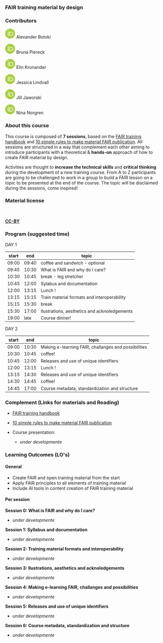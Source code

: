 ### FAIR training material by __design__

### Contributors

[![ORCID](https://raw.githubusercontent.com/vibbits/rdm-introductory-course/main/images/logos/32px-ORCID_iD.svg.png)](https://orcid.org/0000-0001-6691-4233) Alexander Botxki

[![ORCID](https://raw.githubusercontent.com/vibbits/rdm-introductory-course/main/images/logos/32px-ORCID_iD.svg.png)](https://orcid.org/0000-0001-5958-0669) Bruna Piereck

[![ORCID](https://raw.githubusercontent.com/vibbits/rdm-introductory-course/main/images/logos/32px-ORCID_iD.svg.png)](https://orcid.org/0000-0003-0280-6318) Elin Kronander

[![ORCID](https://raw.githubusercontent.com/vibbits/rdm-introductory-course/main/images/logos/32px-ORCID_iD.svg.png)](https://orcid.org/0000-0002-5042-8481) Jessica Lindvall

[![ORCID](https://raw.githubusercontent.com/vibbits/rdm-introductory-course/main/images/logos/32px-ORCID_iD.svg.png)](https://orcid.org/) Jill Jaworski

[![ORCID](https://raw.githubusercontent.com/vibbits/rdm-introductory-course/main/images/logos/32px-ORCID_iD.svg.png)](https://orcid.org/0000-0002-3823-1555) Nina Norgren

### About this course

This course is composed of **7 sessions**, based on the [FAIR training handbook](https://elixir-europe-training.github.io/ELIXIR-TrP-FAIR-training-handbook/) and [10 simple rules to make material FAIR publication](https://journals.plos.org/ploscompbiol/article?id=10.1371/journal.pcbi.1007854). All sessions are structured in a way that complement each other aiming to introduce participants with a theoretical & **hands-on** approach of how to create FAIR material by design.

Activities are thought to **increase the technical skills** and **critical thinking** during the development of a new training course. From A to Z participants are going to be challenged to work in a group to build a FAIR lesson on a topic to be presented at the end of the course. The topic will be disclaimed during the sessions, come inspired!


### Material license

<img src="https://raw.githubusercontent.com/vibbits/rdm-course-2022/main/images/logos/CC-by.png" title="" alt="" width="143">

[**CC-BY**](https://creativecommons.org/licenses/by/4.0/)

### Program (suggested time)

DAY 1

| start 	| end   	| topic   	|
|-------	|-------	|---------	|
| 09:00 	| 09:40 	| coffee and sandwich - optional	            |
| 09:45 	| 10:30 	| What is FAIR and why do I care? 	       	  |
| 10:30 	| 10:45 	| break - leg stretcher                    	  |
| 10:45 	| 12:00 	| Sylabus and documentation                	  |
| 12:00 	| 13:15 	| Lunch ! 	   	           	     	         	  |
| 13:15 	| 15:15 	| Train material formats and interoperability |
| 15:15 	| 15:30 	| break     	           	     	              |
| 15:30 	| 17:00 	| Ilustrations, aesthetics and acknoledgements|
| 19:00 	| late   	| Course dinner!      	                      |


DAY 2

| start 	| end   	| topic   	|
|-------	|-------	|---------	|
| 09:00 	| 10:30 	| Making e-learning FAIR, challanges and possibilities 	|
| 10:30 	| 10:45 	| coffee! 	           	           	                   	|
| 10:45 	| 12:00 	| Releases and use of unique identifiers               	|
| 12:00 	| 13:15 	| Lunch ! 	   	           	     	                	    |
| 13:15 	| 14:30 	| Releases and use of unique identifiers               	|
| 14:30 	| 14:45 	| coffee!    	           	     	                      	|
| 14:45 	| 17:00 	| Course metadata, standardization and structure      	|

### Complement (Links for materials and Reading)

- [FAIR training handbook](https://elixir-europe-training.github.io/ELIXIR-TrP-FAIR-training-handbook/)
- [10 simple rules to make material FAIR publication](https://journals.plos.org/ploscompbiol/article?id=10.1371/journal.pcbi.1007854)

- Course presentation:
  
  - *under developmente*
  

### Learning Outcomes (LO's)

#### General 

- Create FAIR and open training material from the start 
- Apply FAIR principles to all elements of training material
- Include AI tools in content creation of FAIR training material

#### Per session

**Session 0: What is FAIR and why do I care?**

- *under developmente*

**Session 1: Syllabus and documentation**

- *under developmente*

**Session 2: Training material formats and interoperability**

- *under developmente*

**Session 3: Ilustrations, aesthetics and acknoledgements**

- *under developmente*

**Session 4: Making e-learning FAIR, challanges and possibilities**

- *under developmente*

**Session 5: Releases and use of unique identifiers**

- *under developmente*

**Session 6: Course metadata, standardization and structure**

- *under developmente*
